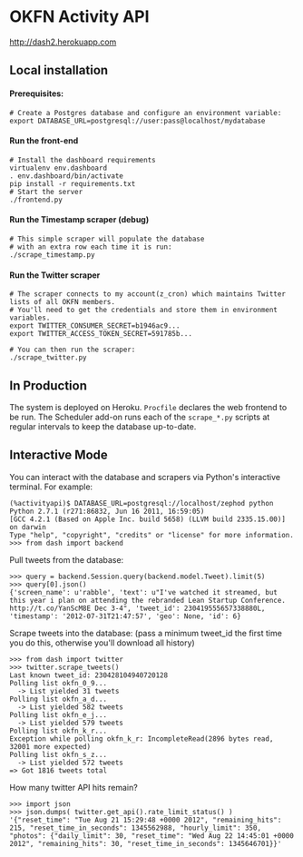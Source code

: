 # OKFN Activity API

http://dash2.herokuapp.com

## Local installation

#### Prerequisites:
 
    # Create a Postgres database and configure an environment variable:
    export DATABASE_URL=postgresql://user:pass@localhost/mydatabase 

#### Run the front-end

    # Install the dashboard requirements
    virtualenv env.dashboard
    . env.dashboard/bin/activate
    pip install -r requirements.txt
    # Start the server
    ./frontend.py

#### Run the Timestamp scraper (debug)

    # This simple scraper will populate the database 
    # with an extra row each time it is run:
    ./scrape_timestamp.py

#### Run the Twitter scraper

    # The scraper connects to my account(z_cron) which maintains Twitter lists of all OKFN members.
    # You'll need to get the credentials and store them in environment variables.
    export TWITTER_CONSUMER_SECRET=b1946ac9...
    export TWITTER_ACCESS_TOKEN_SECRET=591785b...
    
    # You can then run the scraper:
    ./scrape_twitter.py

## In Production
The system is deployed on Heroku. `Procfile` declares the web frontend to be run. The Scheduler add-on runs each of the `scrape_*.py` scripts at regular intervals to keep the database up-to-date.

## Interactive Mode

You can interact with the database and scrapers via Python's interactive terminal. For example:

    (%activityapi)$ DATABASE_URL=postgresql://localhost/zephod python
    Python 2.7.1 (r271:86832, Jun 16 2011, 16:59:05) 
    [GCC 4.2.1 (Based on Apple Inc. build 5658) (LLVM build 2335.15.00)] on darwin
    Type "help", "copyright", "credits" or "license" for more information.
    >>> from dash import backend

Pull tweets from the database:

    >>> query = backend.Session.query(backend.model.Tweet).limit(5)
    >>> query[0].json()
    {'screen_name': u'rabble', 'text': u"I've watched it streamed, but this year i plan on attending the rebranded Lean Startup Conference. http://t.co/YanScM8E Dec 3-4", 'tweet_id': 230419555657338880L, 'timestamp': '2012-07-31T21:47:57', 'geo': None, 'id': 6}

Scrape tweets into the database: (pass a minimum tweet\_id the first time you do this, otherwise you'll download all history)

    >>> from dash import twitter
    >>> twitter.scrape_tweets()
    Last known tweet_id: 230428104940720128
    Polling list okfn_0_9...
      -> List yielded 31 tweets
    Polling list okfn_a_d...
      -> List yielded 582 tweets
    Polling list okfn_e_j...
      -> List yielded 579 tweets
    Polling list okfn_k_r...
    Exception while polling okfn_k_r: IncompleteRead(2896 bytes read, 32001 more expected)
    Polling list okfn_s_z...
      -> List yielded 572 tweets
    => Got 1816 tweets total

How many twitter API hits remain?

    >>> import json
    >>> json.dumps( twitter.get_api().rate_limit_status() )
    '{"reset_time": "Tue Aug 21 15:29:48 +0000 2012", "remaining_hits": 215, "reset_time_in_seconds": 1345562988, "hourly_limit": 350, "photos": {"daily_limit": 30, "reset_time": "Wed Aug 22 14:45:01 +0000 2012", "remaining_hits": 30, "reset_time_in_seconds": 1345646701}}'
